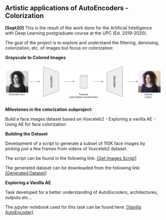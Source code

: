 <!--<h3><b>Artistic applications of AutoEncoders</b></h3>-->
## <b>Artistic applications of AutoEncoders - Colorization</b> <br>

**[Sept20]** This is the result of the work done for the Artificial Intelligence with Deep Learning postgraduate course at the UPC (Ed. 2019-2020).

The goal of the project is to explore and understand the filtering, denoising, colorization, etc. of images but focus on colorization: 

**Grayscale to Colored Images**

![Colorization concept image](https://github.com/abel-bernabeu/autoencoder/blob/master/colorization/Colorization_concept.png)

**Milestones in the colorization subproject:**

Build a face images dataset based on Voxceleb2 - Exploring a vanilla AE - Using AE for face colorization

**Building the Dataset**

Development of a script to generate a subset of 110K face images by picking just a few frames from videos of Voxceleb2 dataset.

The script can be found in the following link:
[[Get Images Script]](https://github.com/abel-bernabeu/autoencoder/blob/master/colorization/Get_Images.ipynb) <br>

The generated dataset can be downloaded from the following link:
[[Generated Dataset]](https://drive.google.com/drive/folders/1tRzBwu84J3xty2zPY3RU3rtYEppL3a3I?usp=sharing)

**Exploring a Vanilla AE**

Task developed for a better understanding of AutoEncoders, architectures, outputs etc...

The jupyter notebook used for this task can be found here: 
[[Vanilla AutoEncoder]](https://drive.google.com/drive/folders/1tRzBwu84J3xty2zPY3RU3rtYEppL3a3I?usp=sharing)
